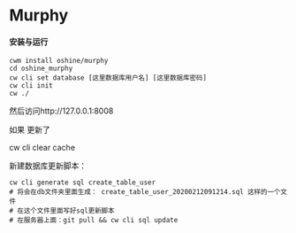 # Murphy

#### 安装与运行
```
cwm install oshine/murphy
cd oshine_murphy
cw cli set database [这里数据库用户名] [这里数据库密码]
cw cli init
cw ./
```

然后访问http://127.0.0.1:8008


如果 更新了

cw cli clear cache

新建数据库更新脚本：
```
cw cli generate sql create_table_user
# 将会在db文件夹里面生成： create_table_user_20200212091214.sql 这样的一个文件
# 在这个文件里面写好sql更新脚本
# 在服务器上面：git pull && cw cli sql update
```